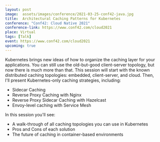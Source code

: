 ```yaml
---
layout: post
image:  assets/images/conference/2021-03-25-conf42-java.jpg
title:  Architectural Caching Patterns for Kubernetes
conference: "Conf42: Cloud Native 2021"
conference-link: https://www.conf42.com/cloud2021
place: Virtual
tags: [Talk]
event: https://www.conf42.com/cloud2021
upcoming: true
---
```


Kubernetes brings new ideas of how to organize the caching layer for your applications. You can still use the old-but-good client-server topology, but now there is much more than that. This session will start with the known distributed caching topologies: embedded, client-server, and cloud. Then, I'll present Kubernetes-only caching strategies, including:
- Sidecar Caching
- Reverse Proxy Caching with Nginx
- Reverse Proxy Sidecar Caching with Hazelcast
- Envoy-level caching with Service Mesh

In this session you'll see:
- A walk-through of all caching topologies you can use in Kubernetes
- Pros and Cons of each solution
- The future of caching in container-based environments
